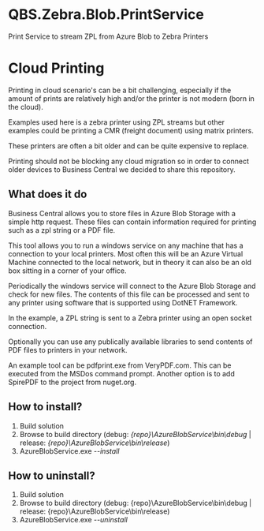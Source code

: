 # QBS.Zebra.Blob.PrintService
Print Service to stream ZPL from Azure Blob to Zebra Printers

# Cloud Printing
Printing in cloud scenario's can be a bit challenging, especially if the amount of prints are relatively high and/or the printer is not modern (born in the cloud).

Examples used here is a zebra printer using ZPL streams but other examples could be printing a CMR (freight document) using matrix printers.

These printers are often a bit older and can be quite expensive to replace.

Printing should not be blocking any cloud migration so in order to connect older devices to Business Central we decided to share this repository.

## What does it do
Business Central allows you to store files in Azure Blob Storage with a simple http request. These files can contain information required for printing such as a zpl string or a PDF file.

This tool allows you to run a windows service on any machine that has a connection to your local printers. Most often this will be an Azure Virtual Machine connected to the local network, but in theory it can also be an old box sitting in a corner of your office.

Periodically the windows service will connect to the Azure Blob Storage and check for new files. The contents of this file can be processed and sent to any printer using software that is supported using DotNET Framework.

In the example, a ZPL string is sent to a Zebra printer using an open socket connection.

Optionally you can use any publically available libraries to send contents of PDF files to printers in your network.

An example tool can be pdfprint.exe from VeryPDF.com. This can be executed from the MSDos command prompt. Another option is to add SpirePDF to the project from nuget.org.

## How to install?
1. Build solution
2. Browse to build directory (debug: *{repo}\AzureBlobService\bin\debug* | release: *{repo}\AzureBlobService\bin\release*)
3. AzureBlobService.exe *--install*

## How to uninstall?
1. Build solution
2. Browse to build directory (debug: {repo}\AzureBlobService\bin\debug | release: {repo}\AzureBlobService\bin\release)
3. AzureBlobService.exe *--uninstall*
